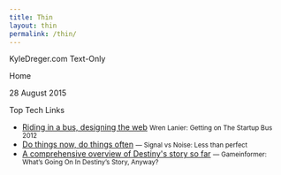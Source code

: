 ```yaml
---
title: Thin
layout: thin
permalink: /thin/
---
```


KyleDreger.com Text-Only

Home

28 August 2015

Top Tech Links

- [Riding in a bus, designing the web](http://wrenlanier.com/writing/startupbus-2012-what-i-learned/) <small>Wren Lanier: Getting on The Startup Bus 2012</small>
- [Do things now, do things often](https://signalvnoise.com/posts/3923-less-than-perfect) <small>&mdash; Signal vs Noise: Less than perfect</small>
- [A comprehensive overview of Destiny's story so far](http://www.gameinformer.com/b/features/archive/2015/08/24/what-s-going-on-in-destiny-s-story-anyway.aspx) <small>&mdash; Gameinformer: What’s Going On In Destiny’s Story, Anyway?</small>